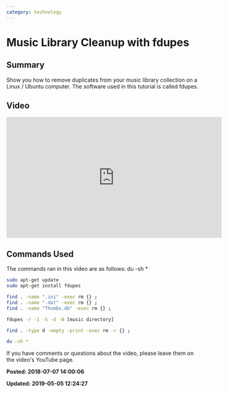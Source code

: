 ```yaml
---
category: technology
---
```

# Music Library Cleanup with fdupes

## Summary
 
Show you how to remove duplicates from your music library collection on a Linux / Ubuntu computer.  The software used in this tutorial is called fdupes. 
 
## Video

<iframe width="560" height="315" src="https://www.youtube.com/embed/TeFGYYDEsz4" frameborder="0" allow="autoplay; encrypted-media" allowfullscreen></iframe>

## Commands Used

The commands ran in this video are as follows: 
du -sh *

``` bash
sudo apt-get update 
sudo apt-get install fdupes

find . -name ".ini" -exec rm {} ;
find . -name ".dat" -exec rm {} ;
find . -name "Thumbs.db" -exec rm {} ;

fdupes -r -1 -S -d -N [music directory]

find . -type d -empty -print -exec rm -r {} ;

du -sh *
```
If you have comments or questions about the video, please leave them on the video's YouTube page.

**Posted: 2018-07-07 14:00:06** 

**Updated: 2019-05-05 12:24:27** 

